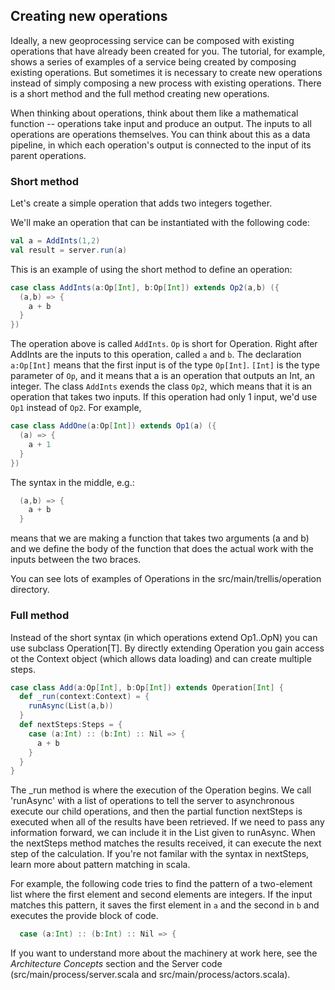 ## Creating new operations

Ideally, a new geoprocessing service can be composed with existing operations that
have already been created for you.  The tutorial, for example, shows a series of
examples of a service being created by composing existing operations.  But sometimes
it is necessary to create new operations instead of simply composing a new process with
existing operations.  There is a short method and the full method creating new operations.

When thinking about operations, think about them like a mathematical function -- 
operations take input and produce an output.  The inputs to all operations are 
operations themselves.  You can think about this as a data pipeline, in which
each operation's output is connected to the input of its parent operations.

### Short method 

Let's create a simple operation that adds two integers together.

We'll make an operation that can be instantiated with the following code:

```scala
val a = AddInts(1,2)
val result = server.run(a)
```

This is an example of using the short method to define an operation:

```scala
case class AddInts(a:Op[Int], b:Op[Int]) extends Op2(a,b) ({
  (a,b) => {
    a + b
  }
})
```

The operation above is called ``AddInts``.  ``Op`` is short for Operation.
Right after AddInts are the inputs to this operation, called ``a`` and ``b``.
The declaration ``a:Op[Int]`` means that the first input is of the type ``Op[Int]``.
``[Int]`` is the type parameter of ``Op``, and it means that a is an operation that outputs
an Int, an integer.  The class ``AddInts`` exends the class ``Op2``, which means that it is
an operation that takes two inputs.  If this operation had only 1 input, we'd use ``Op1`` instead of ``Op2``.  For example,

```scala
case class AddOne(a:Op[Int]) extends Op1(a) ({
  (a) => {
    a + 1
  }
})
```

The syntax in the middle, e.g.:

```scala
  (a,b) => {
    a + b
  }
```

means that we are making a function that takes two arguments (a and b) and we define the
body of the function that does the actual work with the inputs between the two braces.

You can see lots of examples of Operations in the src/main/trellis/operation directory.

### Full method

Instead of the short syntax (in which operations extend Op1..OpN) you can use subclass
Operation[T].  By directly extending Operation you gain access ot the Context object
(which allows data loading) and can create multiple steps.  

```scala
case class Add(a:Op[Int], b:Op[Int]) extends Operation[Int] {
  def _run(context:Context) = {
    runAsync(List(a,b))
  }
  def nextSteps:Steps = {
    case (a:Int) :: (b:Int) :: Nil => {
      a + b
    }
  }
}
```

The _run method is where the execution of the Operation begins.  We call 'runAsync'
with a list of operations to tell the server to asynchronous execute our child operations,
and then the partial function nextSteps is executed when all of the results have been 
retrieved.  If we need to pass any information forward, we can include it in the List given
to runAsync.  When the nextSteps method matches the results received, it can execute the
next step of the calculation.  If you're not familar with the syntax in nextSteps, learn
more about pattern matching in scala.  

For example, the following code tries to find the pattern of a two-element list where the first element and second elements are integers.  If the input matches this pattern, it
saves the first element in ``a`` and the second in ``b`` and executes the provide block
of code.

```scala
  case (a:Int) :: (b:Int) :: Nil => {
``` 

If you want to understand more about the machinery at work here, see the *Architecture Concepts* section and the Server code (src/main/process/server.scala and src/main/process/actors.scala).

